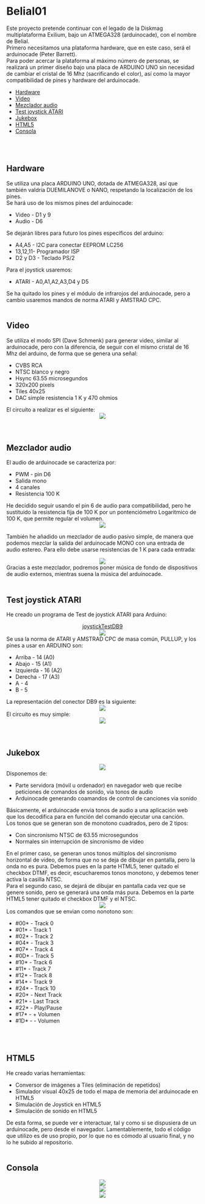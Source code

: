 # Belial01
Este proyecto pretende continuar con el legado de la Diskmag multiplataforma Exilium, bajo un ATMEGA328 (arduinocade), con el nombre de Belial.<br>
Primero necesitamos una plataforma hardware, que en este caso, será el arduinocade (Peter Barrett).<br>
Para poder acercar la plataforma al máximo número de personas, se realizará un primer diseño bajo una placa de ARDUINO UNO sin necesidad de cambiar el cristal de 16 Mhz (sacrificando el color), así como la mayor compatibilidad de pines y hardware del arduinocade.<br>
<ul>
 <li><a href='#hardware'>Hardware<a/></li>
 <li><a href='#video'>Video<a/></li>
 <li><a href='#mixer'>Mezclador audio<a/></li>
 <li><a href='#joystick'>Test joystick ATARI<a/></li>
 <li><a href='#jukebox'>Jukebox<a/></li> 
 <li><a href='#html5'>HTML5<a/></li>
 <li><a href='#box'>Consola<a/></li>
</ul>

<br><br>
<a name="hardware"><h2>Hardware</h2></a>
Se utiliza una placa ARDUINO UNO, dotada de ATMEGA328, así que también valdría DUEMILANOVE o NANO, respetando la localización de los pines.<br>
Se hará uso de los mismos pines del arduinocade:
<ul>
 <li>Video - D1 y 9</li>
 <li>Audio - D6</li>
</ul>
Se dejarán libres para futuro los pines específicos del arduino:
<ul>
 <li>A4,A5 - I2C para conectar EEPROM LC256</li>
 <li>13,12,11- Programador ISP</li>
 <li>D2 y D3 - Teclado PS/2</li> 
</ul>
Para el joystick usaremos:
<ul>
 <li>ATARI - A0,A1,A2,A3,D4 y D5</li> 
</ul>
Se ha quitado los pines y el módulo de infrarojos del arduinocade, pero a cambio usaremos mandos de norma ATARI y AMSTRAD CPC.
<br><br>

<a name="video"><h2>Video</h2></a>
Se utiliza el modo SPI (Dave Schmenk) para generar video, similar al arduinocade, pero con la diferencia, de seguir con el mismo cristal de 16 Mhz del arduino, de forma que se genera una señal:
<ul>
 <li>CVBS RCA</li>
 <li>NTSC blanco y negro</li>
 <li>Hsync 63.55 microsegundos</li>
 <li>320x200 pixels</li>
 <li>Tiles 40x25</li>
 <li>DAC simple resistencia 1 K y 470 ohmios</li>
</ul>
El circuito a realizar es el siguiente:
<center><img src="preview/previewVideoCircuit.jpg"></center>
<br><br>

<a name="mixer"><h2>Mezclador audio</h2></a>
El audio de arduinocade se caracteriza por:
<ul>
 <li>PWM - pin D6</li>
 <li>Salida mono</li>
 <li>4 canales</li>
 <li>Resistencia 100 K</li> 
</ul>
He decidido seguir usando el pin 6 de audio para compatibilidad, pero he sustituido la resistencia fija de 100 K por un pontenciómetro Logaritmico de 100 K, que permite regular el volumen.<br>
<center><img src="preview/previewSoundPotenciometer.jpg"></center>

También he añadido un mezclador de audio pasivo simple, de manera que podemos mezclar la salida del arduinocade MONO con una entrada de audio estereo. Para ello debe usarse resistencias de 1 K para cada entrada:
<center><img src="preview/previewMixerAudio.gif"></center>
Gracias a este mezclador, podremos poner música de fondo de dispositivos de audio externos, mientras suena la música del arduinocade.
<br><br>

<a name="joystick"><h2>Test joystick ATARI</h2></a>
He creado un programa de Test de joystick ATARI para Arduino:
<center><a href="https://github.com/rpsubc8/Belial01/tree/master/arduino/joystickTestDB9">joystickTestDB9</a></center>
<center><img src="preview/previewPadTV.gif"></center>
Se usa la norma de ATARI y AMSTRAD CPC de masa común, PULLUP, y los pines a usar en ARDUINO son:
<ul>
 <li>Arriba - 14 (A0)</li>
 <li>Abajo - 15 (A1)</li>
 <li>Izquierda - 16 (A2)</li>
 <li>Derecha - 17 (A3)</li>
 <li>A - 4</li>
 <li>B - 5</li>
</ul>
La representación del conector DB9 es la siguiente:
<center><img src="preview/previewDB9pinout.jpg"></center>
El circuito es muy simple:
<center><img src="preview/previewJoystickAtariCircuit.jpg"></center>
<br><br>


<a name="jukebox"><h2>Jukebox</h2></a>
<center><img src="preview/previewJukeboxDisk.gif"></center>
Disponemos de:
<ul>
 <li>Parte servidora (móvil u ordenador) en navegador web que recibe peticiones de comandos de sonido, via tonos de audio</li>
 <li>Arduinocade generando coamandos de control de canciones via sonido</li>
</ul>
Básicamente, el arduinocade envia tonos de audio a una aplicación web que los decodifica para en función del comando ejecutar una canción.<br>
Los tonos que se generan son de monotono cuadrados, pero de 2 tipos:
<ul>
 <li>Con sincronismo NTSC de 63.55 microsegundos</li>
 <li>Normales sin interrupción de sincronismo de video</li>
</ul>
En el primer caso, se generan unos tonos múltiplos del sincronismo horizontal de video, de forma que no se deja de dibujar en pantalla, pero la onda no es pura. Debemos pues en la parte HTML5, tener quitado el checkbox DTMF, es decir, escucharemos tonos monotono, y debemos tener activa la casilla NTSC.<br>
Para el segundo caso, se dejará de dibujar en pantalla cada vez que se genere sonido, pero se generará una onda más pura. Debemos en la parte HTML5 tener quitado el checkbox DTMF y el NTSC.
<center><img src="preview/previewJukeboxNTSC.gif"></center>
Los comandos que se envian como nonotono son:
<ul>
 <li>#00* - Track 0</li>
 <li>#01* - Track 1</li>
 <li>#02* - Track 2</li>
 <li>#04* - Track 3</li>
 <li>#07* - Track 4</li>
 <li>#0D* - Track 5</li>
 <li>#10* - Track 6</li> 
 <li>#11* - Track 7</li> 
 <li>#12* - Track 8</li> 
 <li>#14* - Track 9</li> 
 <li>#24* - Track 10</li> 
 <li>#20* - Next Track</li> 
 <li>#21* - Last Track</li> 
 <li>#22* - Play/Pause</li> 
 <li>#17* - + Volumen</li> 
 <li>#1D* - - Volumen</li> 
</ul>
<br><br>

<a name="html5"><h2>HTML5</h2></a>
He creado varias herramientas:
<ul>
 <li>Conversor de imágenes a Tiles (eliminación de repetidos)</li>
 <li>Simulador visual 40x25 de todo el mapa de memoria del arduinocade en HTML5</li>
 <li>Simulación de Joystick en HTML5</li>
 <li>Simulación de sonido en HTML5</li>
</ul>
De esta forma, se puede ver e interactuar, tal y como si se dispusiera de un arduinocade, pero desde el navegador. Lamentablemente, todo el código que utilizo es de uso propio, por lo que no es cómodo al usuario final, y no lo he subido al repositorio.
<br><br>

<a name="box"><h2>Consola</h2></a>
<center><img src="preview/previewBoxJoystickDB9.jpg"></center>
<center><img src="preview/boxArduinocade.jpg"></center>
<center><img src="preview/boxArduinocade2.jpg"></center>
<br><br>
